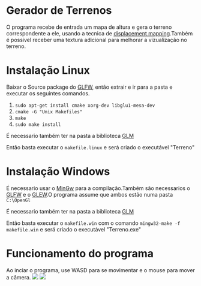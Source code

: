 # Gerador de Terrenos
O programa recebe de entrada um mapa de altura e gera o terreno correspondente a ele, usando a tecnica de [displacement mapping](https://en.wikipedia.org/wiki/Displacement_mapping).Também é possivel receber uma textura adicional para melhorar a vizualização no terreno.
# Instalação Linux
Baixar o Source package do [GLFW](https://www.glfw.org/download.html), então extrair e ir para a pasta e executar os seguintes comandos.
1. ```sudo apt-get install cmake xorg-dev libglu1-mesa-dev```
2. ```cmake -G "Unix Makefiles"```
3. ```make```
4. ```sudo make install```

É necessario também ter na pasta a biblioteca [GLM](https://glm.g-truc.net/0.9.8/index.html)

Então basta executar o ```makefile.linux``` e será criado o executável "Terreno"
# Instalação Windows
É necessario usar o [MinGw](https://osdn.net/projects/mingw/releases/) para a compilação.Também são necessarios o [GLFW](https://www.glfw.org/download.html) e o [GLEW](http://glew.sourceforge.net/).O programa assume que ambos estão numa pasta ```C:\OpenGl```

É necessario também ter na pasta a biblioteca [GLM](https://glm.g-truc.net/0.9.8/index.html)

Então basta executar o ```makefile.win``` com o comando ```mingw32-make -f makefile.win``` e será criado o executável "Terreno.exe"
# Funcionamento do programa
Ao inciar o programa, use WASD para se movimentar e o mouse para mover a câmera.
![](https://user-images.githubusercontent.com/31495938/69889636-d4bee800-12d0-11ea-994e-85d7f1ed26c3.png)
![](https://user-images.githubusercontent.com/31495938/69889637-d5577e80-12d0-11ea-8500-6cb76b2ea8c5.png)
